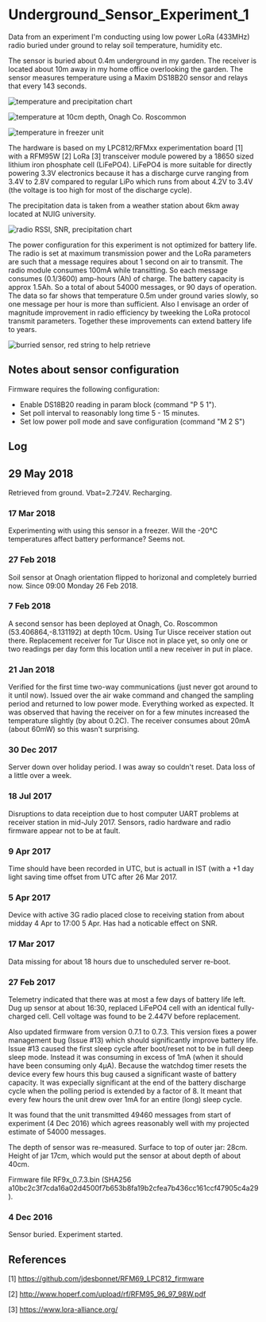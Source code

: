 # Underground_Sensor_Experiment_1

Data from an experiment I'm conducting using low power LoRa (433MHz) radio buried under ground to relay soil temperature, humidity etc.

The sensor is buried about 0.4m underground in my garden. The receiver is located about 10m away in my home office overlooking the garden. The sensor measures temperature using a Maxim DS18B20 sensor and relays that every 143 seconds.

![temperature and precipitation chart](./charts/temperature-precipitation.png)

![temperature at 10cm depth, Onagh Co. Roscommon](./charts/temperature-onagh.png)

![temperature in freezer unit](./charts/temperature-freezer.png)

The hardware is based on my LPC812/RFMxx experimentation board [1]  with a RFM95W [2] LoRa [3] transceiver module powered by a 18650 sized lithium iron phosphate cell (LiFePO4). LiFePO4 is more suitable for directly powering 3.3V electronics because it has a discharge curve ranging from 3.4V to 2.8V compared to regular LiPo which runs from about 4.2V to 3.4V (the voltage is too high for most of the discharge cycle).

The precipitation data is taken from a weather station about 6km away located at NUIG university.

![radio RSSI, SNR, precipitation chart](./charts/radio-rssi-snr.png)


The power configuration for this experiment is not optimized for battery life. The radio is set at maximum transmission power and the LoRa parameters are such that a message requires about 1 second on air to transmit. The radio module consumes 100mA while transitting. So each message consumes (0.1/3600) amp-hours (Ah) of charge. The battery capacity is approx 1.5Ah. So a total of about 54000 messages, or 90 days of operation. The data so far shows that temperature 0.5m under ground varies slowly, so one message per hour is more than sufficient. Also I envisage an order of magnitude improvement in radio efficiency by tweeking the LoRa protocol transmit parameters. Together these improvements can extend battery life to years.

![burried sensor, red string to help retrieve](./doc/buried_sensor.jpg)

## Notes about sensor configuration

Firmware requires the following configuration:

  * Enable DS18B20 reading in param block (command "P 5 1").
  * Set poll interval to reasonably long time 5 - 15 minutes.
  * Set low power poll mode and save configuration (command "M 2 S")
  
## Log 

## 29 May 2018
Retrieved from ground. Vbat=2.724V. Recharging.

### 17 Mar 2018

Experimenting with using this sensor in a freezer. Will the -20°C temperatures affect battery performance? Seems not.

### 27 Feb 2018

Soil sensor at Onagh orientation flipped to horizonal and completely burried now. Since 09:00 Monday 26 Feb 2018.

### 7 Feb 2018

A second sensor has been deployed at Onagh, Co. Roscommon (53.406864,-8.131192) at depth 10cm. Using
Tur Uisce receiver station out there. Replacement 
receiver for Tur Uisce not in place yet, so only one or two readings per day form this location until a
new receiver in put in place.

### 21 Jan 2018

Verified for the first time two-way communications (just never got around to it until now). Issued over the air
wake command and changed the sampling period and returned to low power mode. Everything worked as expected.
It was observed that having the receiver on for a few minutes increased the temperature slightly (by about 0.2C). 
The receiver consumes about 20mA (about 60mW) so this wasn't surprising.

### 30 Dec 2017

Server down over holiday period. I was away so couldn't reset. Data loss of a little over a week.

### 18 Jul 2017

Disruptions to data receiption due to host computer UART problems at receiver station in mid-July 2017. 
Sensors, radio hardware and radio firmware appear not to be at fault.

### 9 Apr 2017

Time should have been recorded in UTC, but is actuall in IST (with a +1 day light saving time offset from UTC after 26 Mar 2017.

### 5 Apr 2017

Device with active 3G radio placed close to receiving station from about midday 4 Apr to 17:00 5 Apr. Has had a noticable 
effect on SNR.

### 17 Mar 2017

Data missing for about 18 hours due to unscheduled server re-boot.

### 27 Feb 2017 

Telemetry indicated that there was at most a few days of battery life left. Dug up sensor at about 16:30, 
replaced LiFePO4 cell with an identical fully-charged cell. Cell  voltage was found to be 2.447V before replacement. 

Also updated firmware from version 0.7.1 to 0.7.3. This version fixes a power management bug (Issue #13) which should significantly improve battery life. Issue #13 caused the first sleep cycle after boot/reset not to be in full deep sleep mode. Instead it was consuming in excess of 1mA (when it should have been consuming only 4µA). Because the watchdog timer resets the device every few hours this bug caused a significant waste of battery capacity. It was expecially significant at the end of the battery discharge cycle when the polling period is extended by a factor of 8. It meant that every few hours the unit drew over 1mA for an entire (long) sleep cycle.

It was found that the unit transmitted 49460 messages from start of experiment (4 Dec 2016) which
agrees reasonably well with my projected estimate of 54000 messages.  

The depth of sensor was re-measured. Surface to top of outer jar: 28cm. Height of jar 17cm, which would put the sensor at about depth of about 40cm. 

Firmware file RF9x_0.7.3.bin (SHA256 a10bc2c3f7cda16a02d4500f7b653b8fa19b2cfea7b436cc161ccf47905c4a29).


### 4 Dec 2016

Sensor buried. Experiment started.

## References

[1] https://github.com/jdesbonnet/RFM69_LPC812_firmware

[2] http://www.hoperf.com/upload/rf/RFM95_96_97_98W.pdf

[3] https://www.lora-alliance.org/

